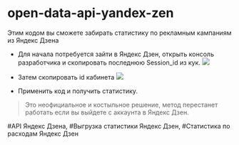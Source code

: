 # open-data-api-yandex-zen
Этим кодом вы сможете забирать статистику по рекламным кампаниям из Яндекс Дзена

+ Для начала потребуется зайти в Яндекс Дзен, открыть консоль разработчика и скопировать последнюю Session_id из кук.
[![](https://i.ibb.co/g3X1jK7/Yandex-Zen-master-zip-Win-RAR.jpg)](https://i.ibb.co/g3X1jK7/Yandex-Zen-master-zip-Win-RAR.jpg)

+ Затем скопировать id кабинета
[![](https://i.ibb.co/m6sY8KT/d5ba4fe477.jpg)](https://i.ibb.co/m6sY8KT/d5ba4fe477.jpg)

+ Применить код и получить статистику.

>  Это неофициальное и костыльное решение, метод перестанет работать если вы выйдете с аккаунта в Яндекс Дзен.

#API Яндекс Дзена, #Выгрузка статистики Яндекс Дзен, #Статистика по расходам Яндекс Дзен
